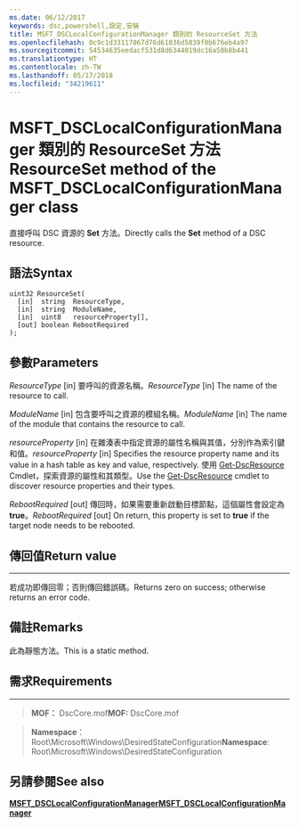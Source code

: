 ```yaml
---
ms.date: 06/12/2017
keywords: dsc,powershell,設定,安裝
title: MSFT_DSCLocalConfigurationManager 類別的 ResourceSet 方法
ms.openlocfilehash: 0c9c1d33117067d76d61036d5839f0b676eb4a97
ms.sourcegitcommit: 54534635eedacf531d8d6344019dc16a50b8b441
ms.translationtype: HT
ms.contentlocale: zh-TW
ms.lasthandoff: 05/17/2018
ms.locfileid: "34219611"
---
```

# <a name="resourceset-method-of-the-msftdsclocalconfigurationmanager-class"></a><span data-ttu-id="05763-103">MSFT_DSCLocalConfigurationManager 類別的 ResourceSet 方法</span><span class="sxs-lookup"><span data-stu-id="05763-103">ResourceSet method of the MSFT_DSCLocalConfigurationManager class</span></span>

<span data-ttu-id="05763-104">直接呼叫 DSC 資源的 **Set** 方法。</span><span class="sxs-lookup"><span data-stu-id="05763-104">Directly calls the **Set** method of a DSC resource.</span></span>

<a name="syntax"></a><span data-ttu-id="05763-105">語法</span><span class="sxs-lookup"><span data-stu-id="05763-105">Syntax</span></span>
------

```mof
uint32 ResourceSet(
  [in]  string  ResourceType,
  [in]  string  ModuleName,
  [in]  uint8   resourceProperty[],
  [out] boolean RebootRequired
);
```

<a name="parameters"></a><span data-ttu-id="05763-106">參數</span><span class="sxs-lookup"><span data-stu-id="05763-106">Parameters</span></span>
----------

<span data-ttu-id="05763-107">*ResourceType* \[in\] 要呼叫的資源名稱。</span><span class="sxs-lookup"><span data-stu-id="05763-107">*ResourceType* \[in\] The name of the resource to call.</span></span>

<span data-ttu-id="05763-108">*ModuleName* \[in\] 包含要呼叫之資源的模組名稱。</span><span class="sxs-lookup"><span data-stu-id="05763-108">*ModuleName* \[in\] The name of the module that contains the resource to call.</span></span>

<span data-ttu-id="05763-109">*resourceProperty* \[in\] 在雜湊表中指定資源的屬性名稱與其值，分別作為索引鍵和值。</span><span class="sxs-lookup"><span data-stu-id="05763-109">*resourceProperty* \[in\] Specifies the resource property name and its value in a hash table as key and value, respectively.</span></span> <span data-ttu-id="05763-110">使用 [Get-DscResource](https://technet.microsoft.com/library/dn521625.aspx) Cmdlet，探索資源的屬性和其類型。</span><span class="sxs-lookup"><span data-stu-id="05763-110">Use the [Get-DscResource](https://technet.microsoft.com/library/dn521625.aspx) cmdlet to discover resource properties and their types.</span></span>

<span data-ttu-id="05763-111">*RebootRequired* \[out\] 傳回時，如果需要重新啟動目標節點，這個屬性會設定為 **true**。</span><span class="sxs-lookup"><span data-stu-id="05763-111">*RebootRequired* \[out\] On return, this property is set to **true** if the target node needs to be rebooted.</span></span>

## <a name="return-value"></a><span data-ttu-id="05763-112">傳回值</span><span class="sxs-lookup"><span data-stu-id="05763-112">Return value</span></span>
------------

<span data-ttu-id="05763-113">若成功即傳回零；否則傳回錯誤碼。</span><span class="sxs-lookup"><span data-stu-id="05763-113">Returns zero on success; otherwise returns an error code.</span></span>

## <a name="remarks"></a><span data-ttu-id="05763-114">備註</span><span class="sxs-lookup"><span data-stu-id="05763-114">Remarks</span></span>

<span data-ttu-id="05763-115">此為靜態方法。</span><span class="sxs-lookup"><span data-stu-id="05763-115">This is a static method.</span></span>

## <a name="requirements"></a><span data-ttu-id="05763-116">需求</span><span class="sxs-lookup"><span data-stu-id="05763-116">Requirements</span></span>
------------
><span data-ttu-id="05763-117">**MOF：** DscCore.mof</span><span class="sxs-lookup"><span data-stu-id="05763-117">**MOF:** DscCore.mof</span></span>

><span data-ttu-id="05763-118">**Namespace**：Root\Microsoft\Windows\DesiredStateConfiguration</span><span class="sxs-lookup"><span data-stu-id="05763-118">**Namespace**: Root\Microsoft\Windows\DesiredStateConfiguration</span></span>


## <a name="see-also"></a><span data-ttu-id="05763-119">另請參閱</span><span class="sxs-lookup"><span data-stu-id="05763-119">See also</span></span>


[<span data-ttu-id="05763-120">**MSFT_DSCLocalConfigurationManager**</span><span class="sxs-lookup"><span data-stu-id="05763-120">**MSFT_DSCLocalConfigurationManager**</span></span>](msft-dsclocalconfigurationmanager.md)